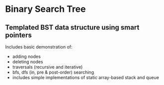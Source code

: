 # Binary Search Tree 
## Templated BST data structure using smart pointers

Includes basic demonstration of:
* adding nodes
* deleting nodes
* traversals (recursive and iterative)
* bfs, dfs (in, pre & post-order) searching
* includes simple implementations of static array-based stack and queue
